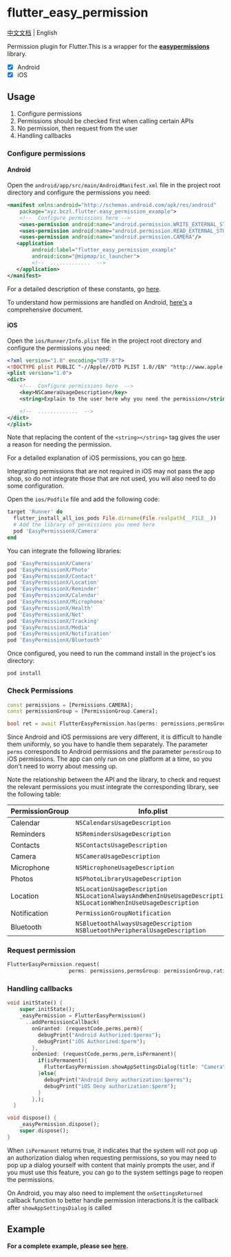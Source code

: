 # flutter_easy_permission

[中文文档](README-zh.md)  |  English



Permission plugin for Flutter.This is a wrapper for the **[easypermissions](https://github.com/googlesamples/easypermissions)** library.


- [x]  Android
- [x]  iOS

## Usage

1. Configure permissions
2. Permissions should be checked first when calling certain APIs
3. No permission, then request from the user
4. Handling callbacks

### Configure permissions

#### Android

Open the `android/app/src/main/AndroidManifest.xml` file in the project root directory and configure the permissions you need:

```xml
<manifest xmlns:android="http://schemas.android.com/apk/res/android"
    package="xyz.bczl.flutter.easy_permission_example">
    <!--  Configure permissions here -->
    <uses-permission android:name="android.permission.WRITE_EXTERNAL_STORAGE"/>
    <uses-permission android:name="android.permission.READ_EXTERNAL_STORAGE"/>
    <uses-permission android:name="android.permission.CAMERA"/>
   <application
        android:label="flutter_easy_permission_example"
        android:icon="@mipmap/ic_launcher">
        <!--  .............  -->
   </application>
</manifest>
```

For a detailed description of these constants, go [here](https://developer.android.com/reference/android/Manifest.permission#summary).

To understand how permissions are handled on Android, [here's](https://developer.android.com/guide/topics/permissions/overview) a comprehensive document.

#### iOS

Open the `ios/Runner/Info.plist` file in the project root directory and configure the permissions you need:

```xml
<?xml version="1.0" encoding="UTF-8"?>
<!DOCTYPE plist PUBLIC "-//Apple//DTD PLIST 1.0//EN" "http://www.apple.com/DTDs/PropertyList-1.0.dtd">
<plist version="1.0">
<dict>
    <!--  Configure permissions here  -->
    <key>NSCameraUsageDescription</key>
	<string>Explain to the user here why you need the permission</string>

    <!--  .............  -->
</dict>
</plist>
```

Note that replacing the content of the `<string></string>` tag gives the user a reason for needing the permission.

For a detailed explanation of iOS permissions, you can go [here](https://developer.apple.com/library/archive/documentation/General/Reference/InfoPlistKeyReference/Articles/CocoaKeys.html#//apple_ref/doc/uid/TP40009251-SW17).

Integrating permissions that are not required in iOS may not pass the app shop, so do not integrate those that are not used, you will also need to do some configuration.

Open the `ios/Podfile` file and add the following code:

```ruby
target 'Runner' do
  flutter_install_all_ios_pods File.dirname(File.realpath(__FILE__))
  # Add the library of permissions you need here
  pod 'EasyPermissionX/Camera'
end
```
You can integrate the following libraries:
```ruby
pod 'EasyPermissionX/Camera'
pod 'EasyPermissionX/Photo'
pod 'EasyPermissionX/Contact'
pod 'EasyPermissionX/Location'
pod 'EasyPermissionX/Reminder'
pod 'EasyPermissionX/Calendar'
pod 'EasyPermissionX/Microphone'
pod 'EasyPermissionX/Health'
pod 'EasyPermissionX/Net'
pod 'EasyPermissionX/Tracking'
pod 'EasyPermissionX/Media'
pod 'EasyPermissionX/Notification'
pod 'EasyPermissionX/Bluetooth'
```

Once configured, you need to run the command install in the project's ios directory:

```shell
pod install
```

### Check Permissions

```dart
const permissions = [Permissions.CAMERA];
const permissionGroup = [PermissionGroup.Camera];

bool ret = await FlutterEasyPermission.has(perms: permissions,permsGroup: permissionGroup);
```

Since Android and iOS permissions are very different, it is difficult to handle them uniformly, so you have to handle them separately. The parameter `perms` corresponds to Android permissions and the parameter `permsGroup` to iOS permissions. The app can only run on one platform at a time, so you don't need to worry about messing up.

Note the relationship between the API and the library, to check and request the relevant permissions you must integrate the corresponding library, see the following table:

| PermissionGroup | Info.plist                                                   | Integrated lib               |
| --------------- | ------------------------------------------------------------ | ---------------------------- |
| Calendar        | `NSCalendarsUsageDescription`                                | EasyPermissionX/Calendar     |
| Reminders       | `NSRemindersUsageDescription`                                | EasyPermissionX/Reminder     |
| Contacts        | `NSContactsUsageDescription`                                 | EasyPermissionX/Contact      |
| Camera          | `NSCameraUsageDescription`                                   | EasyPermissionX/Camera       |
| Microphone      | `NSMicrophoneUsageDescription`                               | EasyPermissionX/Microphone   |
| Photos          | `NSPhotoLibraryUsageDescription`                             | EasyPermissionX/Photo        |
| Location        | `NSLocationUsageDescription`<br /> `NSLocationAlwaysAndWhenInUseUsageDescription`<br /> `NSLocationWhenInUseUsageDescription` | EasyPermissionX/Location     |
| Notification    | `PermissionGroupNotification`                                | EasyPermissionX/Notification |
| Bluetooth       | `NSBluetoothAlwaysUsageDescription`<br /> `NSBluetoothPeripheralUsageDescription` | EasyPermissionX/Bluetooth    |

### Request permission
```dart
FlutterEasyPermission.request(
                    perms: permissions,permsGroup: permissionGroup,rationale:"Test permission requests here");
```

### Handling callbacks

```dart
void initState() {
    super.initState();
    _easyPermission = FlutterEasyPermission()
      ..addPermissionCallback(
        onGranted: (requestCode,perms,perm){
          debugPrint("Android Authorized:$perms");
          debugPrint("iOS Authorized:$perm");
        },
        onDenied: (requestCode,perms,perm,isPermanent){
          if(isPermanent){
            FlutterEasyPermission.showAppSettingsDialog(title: "Camera");
          }else{
            debugPrint("Android Deny authorization:$perms");
            debugPrint("iOS Deny authorization:$perm");
          }
        },);
  }

void dispose() {
    _easyPermission.dispose();
    super.dispose();
}
```

When `isPermanent` returns true, it indicates that the system will not pop up an authorization dialog when requesting permissions, so you may need to pop up a dialog yourself with content that mainly prompts the user, and if you must use this feature, you can go to the system settings page to reopen the permissions.

On Android, you may also need to implement the `onSettingsReturned` callback function to better handle permission interactions.It is the callback after `showAppSettingsDialog` is called

## Example

**For a complete example, please see [here](https://github.com/arcticfox1919/flutter_easy_permission/blob/main/example/lib/main.dart).**